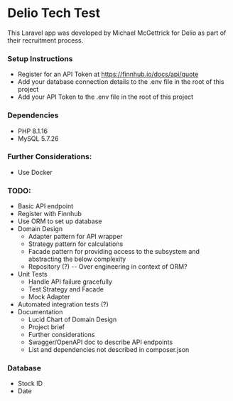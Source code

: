 # Delio Tech Test
This Laravel app was developed by Michael McGettrick for Delio as part of their recruitment process.

### Setup Instructions
* Register for an API Token at https://finnhub.io/docs/api/quote
* Add your database connection details to the .env file in the root of this project
* Add your API Token to the .env file in the root of this project


### Dependencies
- PHP 8.1.16
- MySQL 5.7.26

### Further Considerations:
- Use Docker

### TODO:
- Basic API endpoint
- Register with Finnhub
- Use ORM to set up database
- Domain Design
  - Adapter pattern for API wrapper
  - Strategy pattern for calculations
  - Facade pattern for providing access to the subsystem and abstracting the below complexity
  - Repository (?) -- Over engineering in context of ORM?
- Unit Tests
  - Handle API failure gracefully
  - Test Strategy and Facade
  - Mock Adapter
- Automated integration tests (?)
- Documentation
  - Lucid Chart of Domain Design
  - Project brief
  - Further considerations
  - Swagger/OpenAPI doc to describe API endpoints
  - List and dependencies not described in composer.json


### Database
- Stock ID
- Date
